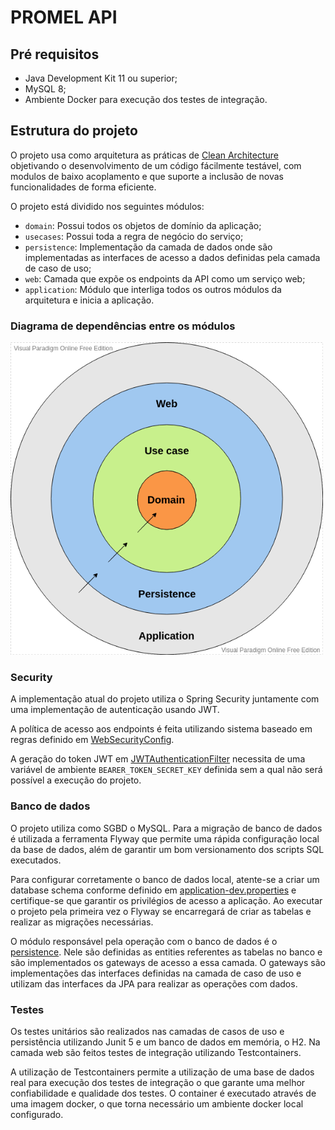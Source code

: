
# PROMEL API

## Pré requisitos
- Java Development Kit 11 ou superior;
- MySQL 8;
- Ambiente Docker para execução dos testes de integração.

## Estrutura do projeto
O projeto usa como arquitetura as práticas de [Clean Architecture](https://8thlight.com/blog/uncle-bob/2012/08/13/the-clean-architecture.html) objetivando o desenvolvimento de um código fácilmente testável, com modulos de baixo acoplamento e que suporte a inclusão de novas funcionalidades de forma eficiente.

O projeto está dividido nos seguintes módulos:
* `domain`: Possui todos os objetos de domínio da aplicação;
* `usecases`: Possui toda a regra de negócio do serviço;
* `persistence`: Implementação da camada de dados onde são implementadas as interfaces de acesso a dados definidas pela camada de caso de uso;
* `web`: Camada que expõe os endpoints da API como um serviço web;
* `application`: Módulo que interliga todos os outros módulos da arquitetura e inicia a aplicação.

### Diagrama de dependências entre os módulos

<img src="assets/diagram-arch.png" alt="Architecture" width="500" height="500"/>

### Security
A implementação atual do projeto utiliza o Spring Security juntamente com uma implementação de autenticação usando JWT.

A política de acesso aos endpoints é feita utilizando sistema baseado em regras definido em [WebSecurityConfig](web/src/main/java/com/promel/api/web/security/WebSecurityConfig.java).

A geração do token JWT em [JWTAuthenticationFilter](web/src/main/java/com/promel/api/web/security/filters/JWTAuthenticationFilter.java) necessita de uma variável de ambiente `BEARER_TOKEN_SECRET_KEY` definida sem a qual não será possível a execução do projeto.

### Banco de dados
O projeto utiliza como SGBD o MySQL. Para a migração de banco de dados é utilizada a ferramenta Flyway que permite uma rápida configuração local da base de dados, além de garantir um bom versionamento dos scripts SQL executados.

Para configurar corretamente o banco de dados local, atente-se a criar um database schema conforme definido em [application-dev.properties](application/src/main/resources/application-dev.properties) e certifique-se que garantir os privilégios de acesso a aplicação.
Ao executar o projeto pela primeira vez o Flyway se encarregará de criar as tabelas e realizar as migrações necessárias.

O módulo responsável pela operação com o banco de dados é o [persistence](persistence). Nele são definidas as entities referentes as tabelas no banco e são implementados os gateways de acesso a essa camada. O gateways são implementações das interfaces definidas na camada de caso de uso e utilizam das interfaces da JPA para realizar as operações com dados.    

### Testes

Os testes unitários são realizados nas camadas de casos de uso e persistência utilizando Junit 5 e um banco de dados em memória, o H2.
Na camada web são feitos testes de integração utilizando Testcontainers. 

A utilização de Testcontainers permite a utilização de uma base de dados real para execução dos testes de integração o que garante uma melhor confiabilidade e qualidade dos testes.
O container é executado através de uma imagem docker, o que torna necessário um ambiente docker local configurado. 